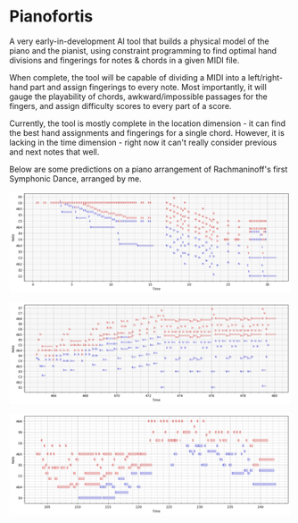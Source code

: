 # Pianofortis

A very early-in-development AI tool that builds a physical model of the piano and the pianist, using constraint programming to find optimal hand divisions and fingerings for notes & chords in a given MIDI file.

When complete, the tool will be capable of dividing a MIDI into a left/right-hand part and assign fingerings to every note. Most importantly, it will gauge the playability of chords, awkward/impossible passages for the fingers, and assign difficulty scores to every part of a score.

Currently, the tool is mostly complete in the location dimension - it can find the best hand assignments and fingerings for a single chord. However, it is lacking in the time dimension - right now it can't really consider previous and next notes that well.

Below are some predictions on a piano arrangement of Rachmaninoff's first Symphonic Dance, arranged by me.

<p align="center">
<img src="screenshots/1.png" width="900"/>
</p>

<p align="center">
<img src="screenshots/2.png" width="900"/>
</p>

<p align="center">
<img src="screenshots/3.png" width="900"/>
</p>

